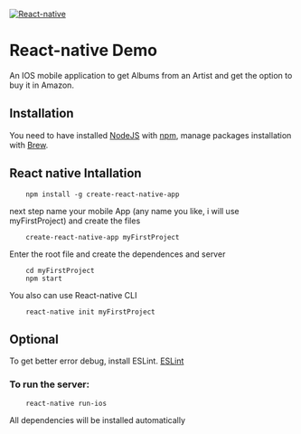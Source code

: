 [![React-native](http://www.zibtek.com/hs-fs/hubfs/RN_logo.png?t=1499359242739&width=360&height=140&name=RN_logo.png)](https://facebook.github.io/react-native/docs/getting-started.html/)

# React-native Demo
An IOS mobile application to get Albums from an Artist and get the option to buy it in Amazon. 

## Installation
You need to have installed [NodeJS](https://nodejs.org/) with [npm](https://www.npmjs.com/), manage packages installation with [Brew](https://brew.sh/index_es.html).

## React native Intallation
```
    npm install -g create-react-native-app
```
next step name your mobile App (any name you like, i will use myFirstProject) and create the files

```
    create-react-native-app myFirstProject
``` 

Enter the root file and create the dependences and server
```
    cd myFirstProject
    npm start
``` 

You also can use React-native CLI
```
    react-native init myFirstProject
``` 

## Optional
To get better error debug, install ESLint. [ESLint](https://eslint.org//)

### To run the server:
```
    react-native run-ios
```
All dependencies will be installed automatically
